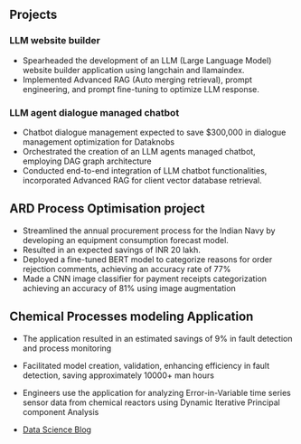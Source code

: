 ## Projects
### LLM website builder

- Spearheaded the development of an LLM (Large Language Model) website builder application using langchain and llamaindex. 
- Implemented Advanced RAG (Auto merging retrieval), prompt engineering, and prompt fine-tuning to optimize LLM response.

### LLM agent dialogue managed chatbot

- Chatbot dialogue management expected to save $300,000 in dialogue management optimization for Dataknobs
- Orchestrated the creation of an LLM agents managed chatbot, employing DAG graph architecture
- Conducted end-to-end integration of LLM chatbot functionalities, incorporated Advanced RAG for client vector database retrieval.

## ARD Process Optimisation project 
- Streamlined the annual procurement process for the Indian Navy by developing an equipment consumption forecast model. 
- Resulted in an expected savings of INR 20 lakh.
- Deployed a fine-tuned BERT model to categorize reasons for order rejection comments, achieving an accuracy rate of 77%
- Made a CNN image classifier for payment receipts categorization achieving an accuracy of 81% using image augmentation 

## Chemical Processes modeling Application
- The application resulted in an estimated savings of 9% in fault detection and process monitoring 
- Facilitated model creation, validation, enhancing efficiency in fault detection, saving approximately 10000+ man hours
- Engineers use the application for analyzing Error-in-Variable time series sensor data from chemical reactors using Dynamic Iterative Principal component Analysis

- [Data Science Blog](https://medium.com/@ranjeet.sn96)
